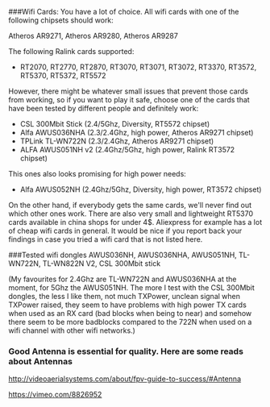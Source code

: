 ###Wifi Cards:
You have a lot of choice. All wifi cards with one of the following chipsets should work:

Atheros AR9271, Atheros AR9280, Atheros AR9287

The following Ralink cards supported: 
 - RT2070, RT2770, RT2870, RT3070, RT3071, RT3072, RT3370, RT3572, RT5370, RT5372, RT5572

However, there might be whatever small issues that prevent those cards from working, so if you want to play it safe, choose one of the cards that have been tested by different people and definitely work:

- CSL 300Mbit Stick (2.4/5Ghz, Diversity, RT5572 chipset)
- Alfa AWUS036NHA (2.3/2.4Ghz, high power, Atheros AR9271 chipset)
- TPLink TL-WN722N (2.3/2.4Ghz, Atheros AR9271 chipset)
- ALFA AWUS051NH v2 (2.4Ghz/5Ghz, high power, Ralink RT3572 chipset)

This ones also looks promising for high power needs:
- Alfa AWUS052NH (2.4Ghz/5Ghz, Diversity, high power, RT3572 chipset)

On the other hand, if everybody gets the same cards, we'll never find out which other ones work. There are also very small and lightweight RT5370 cards available in china shops for under 4$. Aliexpress for example has a lot of cheap wifi cards in general. It would be nice if you report back your findings in case you tried a wifi card that is not listed here.

###Tested wifi dongles
AWUS036NH, AWUS036NHA, AWUS051NH, TL-WN722N, TL-WN822N V2, CSL 300Mbit stick

(My favourites for 2.4Ghz are TL-WN722N and AWUS036NHA at the moment, for 5Ghz the AWUS051NH. The more I test with the CSL 300Mbit dongles, the less I like them, not much TXPower, unclean signal when TXPower raised, they seem to have problems with high power TX cards when used as an RX card (bad blocks when being to near) and somehow there seem to be more badblocks compared to the 722N when used on a wifi channel with other wifi networks.)

### Good Antenna is essential for quality. Here are some reads about Antennas

http://videoaerialsystems.com/about/fpv-guide-to-success/#Antenna

https://vimeo.com/8826952


